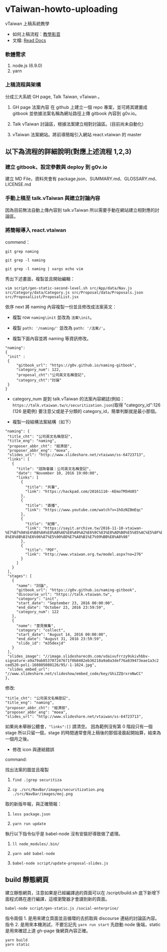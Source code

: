 # vTaiwan-howto-uploading
vTaiwan 上稿系統教學
* 如何上稿流程：[教學影音](https://www.youtube.com/playlist?list=PLbf_J5xlMK0GlSQURSj0b_NsozBZsh-Tn)
* 文檔: [Read Docs](http://vtaiwan-howto-uploading.readthedocs.io/en/latest/)

### 軟體需求
1. node.js (6.9.0)
2. yarn


### 上稿流程與架構
分成三大系統 GH page, Talk Taiwan, vTaiwan 。

1. GH page 法案內容
在 github 上建立一個 repo 專案，並可將其建置成 gitbook 並依據法案名稱為網址路徑上傳 gitbook 內容到 g0v.io。

2. Talk vTaiwan
討論區，根據法案建立相對討論區。(目前尚未自動化)

3. vTaiwan
法案網站。將前導簡報引入網站 react.vtaiwan 的 master


## 以下為流程的詳細說明(對應上述流程 1,2,3)

### 建立 gitbook、設定參數與 deploy 到 g0v.io
建立 MD File，資料夾會有 package.json、SUMMARY.md、GLOSSARY.md、LICENSE.md


### 手動上稿至 talk.vTaiwan 與建立討論內容
因為目前無法自動上傳內容到 talk.vTaiwan 所以需要手動在網站建立相對應的討論區。


### 將簡報導入 react.vtaiwan 

commend：

`git grep naming`

`git grep -l naming`

`git grep -l naming | xargs echo vim`

秀出下述畫面，複製並且開始編輯：

```
vim script/gen-static-second-level.sh src/App/data/Nav.js src/Category/data/Category.js src/Proposal/data/Proposals.json src/ProposalList/ProposalList.jsx
```

依序 next 將 naming 內容複製一份並且修改成法案英文：

* 複製 row `naming\init` 並改為 `法案\init`。

* 複製 `path: '/naming/'` 並改為 `path: '/法案/'`。

* 複製下面內容並將 naming 等資訊修改。

```
"naming":
{
 "init" :
 {
     "gitbook_url": "https://g0v.github.io/naming-gitbook",
     "category_num": 122,
     "proposal_cht":"公司英文名稱登記",
     "category_cht":"討論"
 }
}
```


* category_num 是到 talk.vTaiwan 的法案內容網誌(例如：`https://talk.vtaiwan.tw/c/securitization.json`)取得 "category_id":126 (126 是範例) 要注意父或是子分類的 category_id，簡單判斷就是最小那個。


* 複製一段結構法案結構（如下）

```
"naming": {
 "title_cht": "公司英文名稱登記",
 "title_eng": "naming",
 "proposer_abbr_cht": "經濟部",
 "proposer_abbr_eng": "moea",
 "slides_url": "http://www.slideshare.net/vtaiwan/ss-64723713",
 "links": [
   {
     "title": "諮詢會議：公司英文名稱登記",
     "date": "November 10, 2016 19:00:00",
     "links": [
       {
         "title": "共筆",
         "link": "https://hackpad.com/20161110--KEmoTM5HU85"
       },
       {
         "title": "直播",
         "link": "https://www.youtube.com/watch?v=1hOzNZ8mEqc"
       },
       {
         "title": "紀錄",
         "link": "https://sayit.archive.tw/2016-11-10-vtaiwan-%E7%B7%9A%E4%B8%8A%E8%AB%AE%E8%A9%A2%E6%9C%83%E8%AD%B0%E5%85%AC%E5%8F%B6    8%E8%8B%B1%E6%96%87%E5%90%8D%E7%A8%B1%E7%99%BB%E8%A8%98"
       },
       {
         "title": "PDF",
         "link": "http://www.vtaiwan.org.tw/model.aspx?no=276"
       }
     ]
   }
 ], 
 "stages": [
   {
     "name": "討論",
     "gitbook_url": "https://g0v.github.io/naming-gitbook",
     "discourse_url": "https://talk.vtaiwan.tw",
     "category": "init",
     "start_date": "September 23, 2016 00:00:00",
     "end_date": "October 23, 2016 23:59:59",
     "category_num": 122
   },
   {
     "name": "意見徵集",
     "category": "collect",
     "start_date": "August 14, 2016 00:00:00",
     "end_date": "August 31, 2016 23:59:59",
     "slido_id": "m35dexjd"
   }
 ],
 "slides_image": "//image.slidesharecdn.com/vdaivufrrzy9skivhbbv-signature-a9a79ab853707247671f0b8482eb36218a9a0a3def76a839473eae1a3c2    ced520-poli-160805080126/95/-1-1024.jpg",
 "slides_embed_url": "//www.slideshare.net/slideshow/embed_code/key/GhiZZQrxroNwCC"
},
```

修改:
```
"title_cht": "公司英文名稱登記",
"title_eng": "naming",
"proposer_abbr_cht": "經濟部",
"proposer_abbr_eng": "moea",
"slides_url": "http://www.slideshare.net/vtaiwan/ss-64723713",
```

如果尚未舉辦公聽會，`"links":[]` 請清空。
因為範例沒有第 0 階段只有一個 stage 所以只留一個，stage 的時間通常會用上稿後的那個凌晨起開始算，結束為一個月之後。


* 修改 icon 與連結錯誤

command:

找出法案的圖並且複製

1. `find .|grep securitiza`

2. `cp ./src/NavBar/images/securitization.png ./src/NavBar/images/moj.png`

取的新版年報，與正確簡報：

1. `less package.json`

2. `yarn run update`

執行以下指令似乎是 babel-node 沒有安裝好導致做了處理。

1. `ll node_modules/.bin/`

2. `yarn add babel-node`

3. `babel-node script/update-proposal-slides.js`


## build 靜態網頁

建立靜態網頁，注意如果是已經編譯過的頁面可以在 /script/build.sh 底下新增下面程式碼在進行編譯，這樣瀏覽器才會讀到新的頁面。
```
babel-node script/gen-static.js /social-enterprise/ 
```

指令兩個 1. 是用來建立頁面並且循環的去抓取與 discourse 連結的討論區內容。指令 2. 是用來本機測試，不要忘記先 `yarn run start` 先啟動 node 後端，static 是用來確認上道 gh-page 後網頁內容正確。
```
yarn build
yarn static
```

